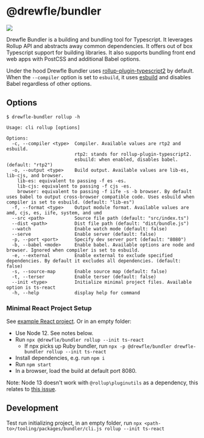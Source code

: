 # @drewfle/bundler

![](https://raw.githubusercontent.com/drewfle/tooling/master/packages/bundler/files/bundler-watch.gif)

Drewfle Bundler is a building and bundling tool for Typescript. It leverages Rollup API and abstracts away common dependencies. It offers out of box Typescript support for building libraries. It also supports bundling front end web apps with PostCSS and additional Babel options.

Under the hood Drewfle Bundler uses [rollup-plugin-typescript2](https://www.npmjs.com/package/rollup-plugin-typescript2) by default. When the `--compiler` option is set to `esbuild`, it uses [esbuild](https://github.com/evanw/esbuild) and disables Babel regardless of other options.

## Options

```
$ drewfle-bundler rollup -h

Usage: cli rollup [options]

Options:
  -c, --compiler <type>  Compiler. Available values are rtp2 and esbuild.
                         rtp2: stands for rollup-plugin-typescript2.
                         esbuild: when enabled, disables babel. (default: "rtp2")
  -o, --output <type>    Build output. Available values are lib-es, lib-cjs, and browser.
    lib-es: equivalent to passing -f es -es.
    lib-cjs: equivalent to passing -f cjs -es.
    browser: equivalent to passing -f iife -s -b browser. By default uses babel to output cross-browser compatible code. Uses esbuild when compiler is set to esbuild. (default: "lib-es")
  -f, --format <type>    Output module format. Available values are amd, cjs, es, iife, system, and umd
  --src <path>           Source file path (default: "src/index.ts")
  --dist <path>          Dist file path (default: "dist/bundle.js")
  --watch                Enable watch mode (default: false)
  --serve                Enable server (default: false)
  -p, --port <port>      Specify dev server port (default: "8080")
  -b, --babel <mode>     Enable babel. Available options are node and browser. Ignored when compiler is set to esbuild.
  -e, --external         Enable external to exclude specified dependencies. By default it excludes all dependencies. (default: false)
  -s, --source-map       Enable source map (default: false)
  -t, --terser           Enable terser (default: false)
  --init <type>          Initialize minimal project files. Available option is ts-react
  -h, --help             display help for command
```

### Minimal React Project Setup

See [example React project](https://github.com/drewfle/tooling/tree/master/packages/templates/bundler/rollup/ts-react). Or in an empty folder:

- Use Node 12. See notes below.
- Run `npx @drewfle/bundler rollup --init ts-react`
  - If npx picks up Ruby bundler, run `npx -p @drewfle/bundler drewfle-bundler rollup --init ts-react`
- Install dependencies, e.g. run `npm i`
- Run `npm start`
- In a browser, load the build at default port 8080.

Note: Node 13 doesn't work with `@rollup\pluginutils` as a dependency, this relates to [this issue](https://github.com/preactjs/preact-cli/issues/1277).

## Development

Test run initializing project, in an empty folder, run `npx <path-to>/tooling/packages/bundler/cli.js rollup --init ts-react`
